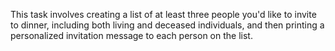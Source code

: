 This task involves creating a list of at least three people you'd like to invite to dinner, including both living and deceased individuals, and then printing a personalized invitation message to each person on the list.




